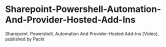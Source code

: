 # Sharepoint-Powershell-Automation-And-Provider-Hosted-Add-Ins
Sharepoint: Powershell, Automation And Provider-Hosted Add-Ins [Video], published by Packt
